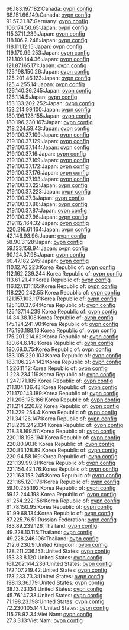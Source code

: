 66.183.197.182:Canada: [ovpn config](vpn/66_183_197_182.ovpn)  
68.151.66.149:Canada: [ovpn config](vpn/68_151_66_149.ovpn)  
91.57.31.87:Germany: [ovpn config](vpn/91_57_31_87.ovpn)  
106.174.50.65:Japan: [ovpn config](vpn/106_174_50_65.ovpn)  
115.37.11.239:Japan: [ovpn config](vpn/115_37_11_239.ovpn)  
118.106.2.248:Japan: [ovpn config](vpn/118_106_2_248.ovpn)  
118.111.12.15:Japan: [ovpn config](vpn/118_111_12_15.ovpn)  
119.170.99.253:Japan: [ovpn config](vpn/119_170_99_253.ovpn)  
121.109.144.36:Japan: [ovpn config](vpn/121_109_144_36.ovpn)  
121.87.165.171:Japan: [ovpn config](vpn/121_87_165_171.ovpn)  
125.198.150.26:Japan: [ovpn config](vpn/125_198_150_26.ovpn)  
125.201.46.123:Japan: [ovpn config](vpn/125_201_46_123.ovpn)  
125.4.255.14:Japan: [ovpn config](vpn/125_4_255_14.ovpn)  
126.140.36.245:Japan: [ovpn config](vpn/126_140_36_245.ovpn)  
126.1.14.5:Japan: [ovpn config](vpn/126_1_14_5.ovpn)  
153.133.202.252:Japan: [ovpn config](vpn/153_133_202_252.ovpn)  
153.214.99.100:Japan: [ovpn config](vpn/153_214_99_100.ovpn)  
180.196.128.155:Japan: [ovpn config](vpn/180_196_128_155.ovpn)  
180.196.230.167:Japan: [ovpn config](vpn/180_196_230_167.ovpn)  
218.224.59.43:Japan: [ovpn config](vpn/218_224_59_43.ovpn)  
219.100.37.109:Japan: [ovpn config](vpn/219_100_37_109.ovpn)  
219.100.37.129:Japan: [ovpn config](vpn/219_100_37_129.ovpn)  
219.100.37.144:Japan: [ovpn config](vpn/219_100_37_144.ovpn)  
219.100.37.16:Japan: [ovpn config](vpn/219_100_37_16.ovpn)  
219.100.37.169:Japan: [ovpn config](vpn/219_100_37_169.ovpn)  
219.100.37.172:Japan: [ovpn config](vpn/219_100_37_172.ovpn)  
219.100.37.176:Japan: [ovpn config](vpn/219_100_37_176.ovpn)  
219.100.37.193:Japan: [ovpn config](vpn/219_100_37_193.ovpn)  
219.100.37.22:Japan: [ovpn config](vpn/219_100_37_22.ovpn)  
219.100.37.223:Japan: [ovpn config](vpn/219_100_37_223.ovpn)  
219.100.37.3:Japan: [ovpn config](vpn/219_100_37_3.ovpn)  
219.100.37.86:Japan: [ovpn config](vpn/219_100_37_86.ovpn)  
219.100.37.87:Japan: [ovpn config](vpn/219_100_37_87.ovpn)  
219.100.37.96:Japan: [ovpn config](vpn/219_100_37_96.ovpn)  
219.112.164.32:Japan: [ovpn config](vpn/219_112_164_32.ovpn)  
220.216.61.164:Japan: [ovpn config](vpn/220_216_61_164.ovpn)  
42.146.93.96:Japan: [ovpn config](vpn/42_146_93_96.ovpn)  
58.90.3.128:Japan: [ovpn config](vpn/58_90_3_128.ovpn)  
59.133.158.94:Japan: [ovpn config](vpn/59_133_158_94.ovpn)  
60.124.37.98:Japan: [ovpn config](vpn/60_124_37_98.ovpn)  
60.47.182.245:Japan: [ovpn config](vpn/60_47_182_245.ovpn)  
110.12.76.223:Korea Republic of: [ovpn config](vpn/110_12_76_223.ovpn)  
112.162.239.244:Korea Republic of: [ovpn config](vpn/112_162_239_244.ovpn)  
113.61.21.41:Korea Republic of: [ovpn config](vpn/113_61_21_41.ovpn)  
116.127.131.165:Korea Republic of: [ovpn config](vpn/116_127_131_165.ovpn)  
118.220.242.55:Korea Republic of: [ovpn config](vpn/118_220_242_55.ovpn)  
121.157.103.117:Korea Republic of: [ovpn config](vpn/121_157_103_117.ovpn)  
125.130.37.64:Korea Republic of: [ovpn config](vpn/125_130_37_64.ovpn)  
125.137.14.239:Korea Republic of: [ovpn config](vpn/125_137_14_239.ovpn)  
14.34.38.108:Korea Republic of: [ovpn config](vpn/14_34_38_108.ovpn)  
175.124.241.90:Korea Republic of: [ovpn config](vpn/175_124_241_90.ovpn)  
175.193.188.13:Korea Republic of: [ovpn config](vpn/175_193_188_13.ovpn)  
175.201.214.62:Korea Republic of: [ovpn config](vpn/175_201_214_62.ovpn)  
180.64.6.148:Korea Republic of: [ovpn config](vpn/180_64_6_148.ovpn)  
180.69.0.75:Korea Republic of: [ovpn config](vpn/180_69_0_75.ovpn)  
183.105.220.103:Korea Republic of: [ovpn config](vpn/183_105_220_103.ovpn)  
183.106.224.142:Korea Republic of: [ovpn config](vpn/183_106_224_142.ovpn)  
1.226.11.12:Korea Republic of: [ovpn config](vpn/1_226_11_12.ovpn)  
1.228.234.119:Korea Republic of: [ovpn config](vpn/1_228_234_119.ovpn)  
1.247.171.185:Korea Republic of: [ovpn config](vpn/1_247_171_185.ovpn)  
211.104.136.43:Korea Republic of: [ovpn config](vpn/211_104_136_43.ovpn)  
211.170.143.189:Korea Republic of: [ovpn config](vpn/211_170_143_189.ovpn)  
211.206.178.166:Korea Republic of: [ovpn config](vpn/211_206_178_166.ovpn)  
211.214.220.82:Korea Republic of: [ovpn config](vpn/211_214_220_82.ovpn)  
211.229.254.4:Korea Republic of: [ovpn config](vpn/211_229_254_4.ovpn)  
211.34.126.147:Korea Republic of: [ovpn config](vpn/211_34_126_147.ovpn)  
218.209.242.134:Korea Republic of: [ovpn config](vpn/218_209_242_134.ovpn)  
218.38.169.57:Korea Republic of: [ovpn config](vpn/218_38_169_57.ovpn)  
220.118.198.194:Korea Republic of: [ovpn config](vpn/220_118_198_194.ovpn)  
220.80.90.16:Korea Republic of: [ovpn config](vpn/220_80_90_16.ovpn)  
220.83.128.89:Korea Republic of: [ovpn config](vpn/220_83_128_89.ovpn)  
220.94.58.169:Korea Republic of: [ovpn config](vpn/220_94_58_169.ovpn)  
221.139.99.31:Korea Republic of: [ovpn config](vpn/221_139_99_31.ovpn)  
221.154.42.176:Korea Republic of: [ovpn config](vpn/221_154_42_176.ovpn)  
221.163.153.245:Korea Republic of: [ovpn config](vpn/221_163_153_245.ovpn)  
221.165.120.176:Korea Republic of: [ovpn config](vpn/221_165_120_176.ovpn)  
59.10.255.192:Korea Republic of: [ovpn config](vpn/59_10_255_192.ovpn)  
59.12.244.198:Korea Republic of: [ovpn config](vpn/59_12_244_198.ovpn)  
61.254.222.156:Korea Republic of: [ovpn config](vpn/61_254_222_156.ovpn)  
61.78.150.95:Korea Republic of: [ovpn config](vpn/61_78_150_95.ovpn)  
61.99.68.134:Korea Republic of: [ovpn config](vpn/61_99_68_134.ovpn)  
87.225.76.51:Russian Federation: [ovpn config](vpn/87_225_76_51.ovpn)  
183.89.239.126:Thailand: [ovpn config](vpn/183_89_239_126.ovpn)  
49.228.10.115:Thailand: [ovpn config](vpn/49_228_10_115.ovpn)  
49.228.246.106:Thailand: [ovpn config](vpn/49_228_246_106.ovpn)  
212.6.230.9:United Kingdom: [ovpn config](vpn/212_6_230_9.ovpn)  
128.211.236.153:United States: [ovpn config](vpn/128_211_236_153.ovpn)  
153.33.8.120:United States: [ovpn config](vpn/153_33_8_120.ovpn)  
161.202.144.236:United States: [ovpn config](vpn/161_202_144_236.ovpn)  
172.107.219.42:United States: [ovpn config](vpn/172_107_219_42.ovpn)  
173.233.73.3:United States: [ovpn config](vpn/173_233_73_3.ovpn)  
198.13.36.179:United States: [ovpn config](vpn/198_13_36_179.ovpn)  
38.13.23.134:United States: [ovpn config](vpn/38_13_23_134.ovpn)  
45.76.147.33:United States: [ovpn config](vpn/45_76_147_33.ovpn)  
71.198.23.198:United States: [ovpn config](vpn/71_198_23_198.ovpn)  
72.230.105.144:United States: [ovpn config](vpn/72_230_105_144.ovpn)  
115.78.92.34:Viet Nam: [ovpn config](vpn/115_78_92_34.ovpn)  
27.3.3.13:Viet Nam: [ovpn config](vpn/27_3_3_13.ovpn)  

